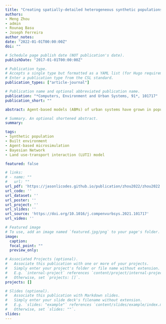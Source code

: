```yaml
---
title: "Creating spatially-detailed heterogeneous synthetic populations for agent-based microsimulation"
authors:
- Meng Zhou
- admin
- Rounaq Basu
- Joseph Ferreira
author_notes:
date: "2022-01-01T00:00:00Z"
doi: ""

# Schedule page publish date (NOT publication's date).
publishDate: "2017-01-01T00:00:00Z"

# Publication type.
# Accepts a single type but formatted as a YAML list (for Hugo requirements).
# Enter a publication type from the CSL standard.
publication_types: ["article-journal"]

# Publication name and optional abbreviated publication name.
publication: "*Computers, Environment and Urban Systems, 91*, 101717"
publication_short: ""

abstract: Agent-based models (ABMs) of urban systems have grown in popularity and complexity due to the widespread availability of high-performance computing resources and large data storage capabilities. Credible synthetic populations are crucial for the application of ABMs to understand urban phenomena. Although several (agent) population synthesis methods have been suggested over the years, the spatial dimension of synthetic populations has not received as much attention. This study addresses this myopic treatment of synthetic populations by creating two distinct components – agents and the built environment – that are integrated to form a ‘full’ spatially-detailed synthetic population. To generate agents, we used multiple Bayesian Networks (BN) to probabilistically draw pools from the microsample, followed by a Generalized Raking (GR) adjustment to match marginal controls. Using various measures, we demonstrate that our BN + GR framework outperforms more commonly used synthesis methods in both capturing the heterogeneity in the microsample and matching marginal controls. We also highlight the importance of accounting for heterogeneity by using separate type-specific models based on an explicitly defined household typology. For built environment synthesis, we generated various spatial entities such as buildings, housing units, establishments, and jobs at distinct spatial locations by fusing data from various spatial datasets. Their spatial distributions are found to effectively approximate the ‘real’ built environment in our study area. Our proposed framework can be used to generate a ‘full’ synthetic population for use in ABMs with more spatio-demographic heterogeneity than can otherwise be estimated using traditional methods.

# Summary. An optional shortened abstract.
summary: 

tags:
- Synthetic population 
- Built environment 
- Agent-based microsimulation 
- Bayesian Network 
- Land use-transport interaction (LUTI) model

featured: false

# links:
# - name: ""
#   url: ""
url_pdf: 'https://jasonlicodes.github.io/publication/zhou2022/zhou2022.pdf'
url_code: ''
url_dataset: ''
url_poster: ''
url_project: ''
url_slides: ''
url_source: 'https://doi.org/10.1016/j.compenvurbsys.2021.101717'
url_video: ''

# Featured image
# To use, add an image named `featured.jpg/png` to your page's folder. 
image:
  caption:
  focal_point: ""
  preview_only:

# Associated Projects (optional).
#   Associate this publication with one or more of your projects.
#   Simply enter your project's folder or file name without extension.
#   E.g. `internal-project` references `content/project/internal-project/index.md`.
#   Otherwise, set `projects: []`.
projects: []

# Slides (optional).
#   Associate this publication with Markdown slides.
#   Simply enter your slide deck's filename without extension.
#   E.g. `slides: "example"` references `content/slides/example/index.md`.
#   Otherwise, set `slides: ""`.
slides:
---
```


